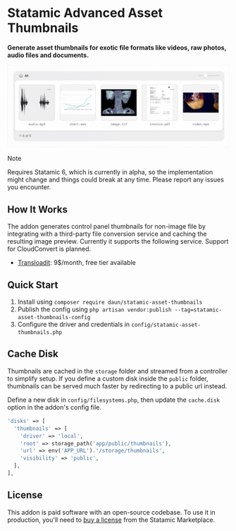 # Statamic Advanced Asset Thumbnails

**Generate asset thumbnails for exotic file formats like videos, raw photos, audio files and documents.**

![Example asset thumbnails](art/asset-thumbnails.gif)

> [!NOTE]
> Requires Statamic 6, which is currently in alpha, so the implementation might change and things
> could break at any time. Please report any issues you encounter.

## How It Works

The addon generates control panel thumbnails for non-image file by integrating with a
third-party file conversion service and caching the resulting image preview. Currently it supports
the following service. Support for CloudConvert is planned.

- [Transloadit](https://transloadit.com/): 9$/month, free tier available

## Quick Start

1. Install using `composer require daun/statamic-asset-thumbnails`
2. Publish the config using `php artisan vendor:publish --tag=statamic-asset-thumbnails-config`
3. Configure the driver and credentials in `config/statamic-asset-thumbnails.php`

## Cache Disk

Thumbnails are cached in the `storage` folder and streamed from a controller to simplify setup.
If you define a custom disk inside the `public` folder, thumbnails can be served much faster by
redirecting to a public url instead.

Define a new disk in `config/filesystems.php`, then update the `cache.disk` option in the
addon's config file.

```php
'disks' => [
  'thumbnails' => [
    'driver' => 'local',
    'root' => storage_path('app/public/thumbnails'),
    'url' => env('APP_URL').'/storage/thumbnails',
    'visibility' => 'public',
  ],
],
```

## License

This addon is paid software with an open-source codebase. To use it in production, you'll need
to [buy a license](https://statamic.com/addons/daun/asset-thumbnails) from the Statamic Marketplace.
